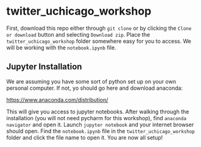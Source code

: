# twitter_uchicago_workshop

First, download this repo either through `git clone` or by clicking the `Clone or download` button and selecting `Download zip`. Place the `twitter_uchicago_workshop` folder somewhere easy for you to access. We will be working with the `notebook.ipynb` file.

## Jupyter Installation

We are assuming you have some sort of python set up on your own personal computer. If not, yo should go here and download anaconda:

https://www.anaconda.com/distribution/

This will give you access to jupyter notebooks. After walking through the installation (you will not need pycharm for this workshop), find `anaconda navigator` and open it. Launch `jupyter notebook` and your internet browser should open. Find the `notebook.ipynb` file in the `twitter_uchicago_workshop` folder and click the file name to open it. You are now all setup!
